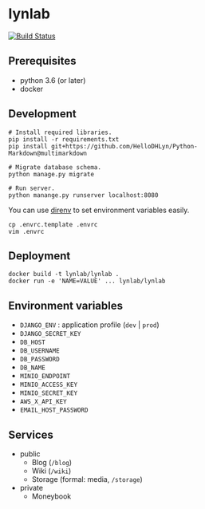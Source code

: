 # lynlab

[![Build Status](https://travis-ci.org/lynlab/lynlab.svg?branch=master)](https://travis-ci.org/lynlab/lynlab)

## Prerequisites
  - python 3.6 (or later)
  - docker

## Development
```
# Install required libraries.
pip install -r requirements.txt
pip install git+https://github.com/HelloDHLyn/Python-Markdown@multimarkdown

# Migrate database schema.
python manage.py migrate

# Run server.
python manange.py runserver localhost:8080
```

You can use [direnv](https://direnv.net/) to set environment variables easily.

```
cp .envrc.template .envrc
vim .envrc
```

## Deployment
```
docker build -t lynlab/lynlab .
docker run -e 'NAME=VALUE' ... lynlab/lynlab
```

## Environment variables
  - `DJANGO_ENV` : application profile (`dev` | `prod`)
  - `DJANGO_SECRET_KEY`
  - `DB_HOST`
  - `DB_USERNAME`
  - `DB_PASSWORD`
  - `DB_NAME`
  - `MINIO_ENDPOINT`
  - `MINIO_ACCESS_KEY`
  - `MINIO_SECRET_KEY`
  - `AWS_X_API_KEY`
  - `EMAIL_HOST_PASSWORD`

## Services
  - public
    - Blog (`/blog`)
    - Wiki (`/wiki`)
    - Storage (formal: media, `/storage`)
  - private
    - Moneybook
